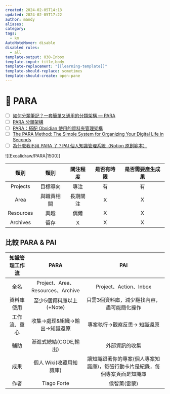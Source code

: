 ```yaml
---
created: 2024-02-05T14:13
updated: 2024-02-05T17:22
author: mandy
aliases: 
category: 
tags:
  - km
AutoNoteMover: disable
disabled rules:
  - all
template-output: 030-Inbox
template-input: title,body
template-replacement: "[[learning-template]]"
template-should-replace: sometimes
template-should-create: open-pane
---
```

# 🚀 PARA

- [ ] [如何分類筆記？一套簡單又通用的分類架構 — PARA](https://medium.com/pm%E7%9A%84%E7%94%9F%E7%94%A2%E5%8A%9B%E5%B7%A5%E5%85%B7%E7%AE%B1/%E5%A6%82%E4%BD%95%E5%88%86%E9%A1%9E%E7%AD%86%E8%A8%98-e25c4cc39dba)
- [ ] [PARA 分類架構](https://fntsr.tw/notes/para-method/)
- [ ] [PARA：搭配 Obsidian 使用的資料夾管理架構](https://hitripod.com/para-data-folder-structure/)
- [ ] [The PARA Method: The Simple System for Organizing Your Digital Life in Seconds](https://fortelabs.com/blog/para/)
- [ ] [為什麼我不用 PARA 了？PAI 個人知識管理系統（Notion 原創範本）](https://raymondhouch.com/notion/para-pai/)

![[Excalidraw/PARA|1500]]

|   類別    |    類別    | 關注程度 | 是否有時限 | 是否需要產生成果 |
|:---------:|:----------:|:--------:|:----------:|:----------------:|
| Projects  |  目標導向  |   專注   |     有     |        有        |
|   Area    | 與職責相關 | 長期關注 |     Ｘ     |        X         |
| Resources |    興趣    |   偶爾   |     X      |        X         |
| Archives  |    留存    |    Ｘ    |     X      |        X         |

## 比較 PARA & PAI
| 知識管理工作流 |               PARA                |                                     PAI                                      |
|:--------------:|:---------------------------------:|:----------------------------------------------------------------------------:|
|      全名      | Project、Area、Resources、Archive |                            Project、Action、Inbox                            |
|   資料庫使用   |     至少5個資料庫以上 (+Note)     |                 只需3個資料庫，減少翻找內容，盡可能簡化操作                  |
|  工作流、重心  |   收集→處理&組織→輸出→知識還原    |                         專案執行→觀察反思→ 知識還原                          |
|      輔助      |       漸進式總結(CODE,輸出)       |                                外部資訊的收集                                |
|      成果      |      個人 Wiki(收藏用知識庫)      | 讓知識跟著你的專案(個人專案知識庫)，每張行動卡片是紀錄，每個專案頁面是知識庫 |
|      作者      |            Tiago Forte            |                                 侯智薰(雷蒙)                                 |



